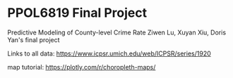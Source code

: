# PPOL6819 Final Project
Predictive Modeling of County-level Crime Rate
Ziwen Lu, Xuyan Xiu, Doris Yan's final project

Links to all data: https://www.icpsr.umich.edu/web/ICPSR/series/1920

map tutorial: https://plotly.com/r/choropleth-maps/
